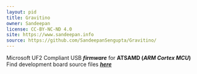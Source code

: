```yaml
---
layout: pid
title: Gravitino
owner: Sandeepan
license: CC-BY-NC-ND 4.0
site: https://www.sandeepan.info
source: https://github.com/SandeepanSengupta/Gravitino/
---
```

Microsoft UF2 Compliant USB **_firmware_** for **ATSAMD (_ARM Cortex MCU_)**
<br/>
Find development board source files **_[here](https://github.com/SandeepanSengupta/gravitino/tree/master/Sources/CAD/Eagle)_**
